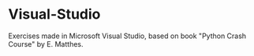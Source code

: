 # Visual-Studio
Exercises made in Microsoft Visual Studio, based on book "Python Crash Course" by E. Matthes.
